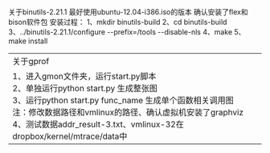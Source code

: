 <table>
   <tr>
      <td>关于gprof</td>
   </tr>
   <tr>
      <td> 
       1、进入gmon文件夹，运行start.py脚本<br/>
       2、单独运行python start.py 生成整张图<br/>
3、运行python start.py func_name 生成单个函数相关调用图<br/>
   注：修改数据路径和vmlinux的路径、确认虚拟机安装了graphviz<br/>
4、测试数据addr_result-3.txt、vmlinux-32在dropbox/kernel/mtrace/data中<br/>
  </td>
  </tr>
关于binutils-2.21.1
最好使用ubuntu-12.04-i386.iso的版本
确认安装了flex和bison软件包
安装过程：
1、mkdir binutils-build
2、cd binutils-build
3、../binutils-2.21.1/configure  --prefix=/tools --disable-nls
4、make
5、make install
